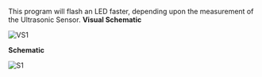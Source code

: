 This program will flash an LED faster, depending upon the measurement of the Ultrasonic Sensor.
**Visual Schematic**

![VS1](https://s14.postimg.org/inkf31d0h/Screen_Shot_2017-04-08_at_3.08.59_PM.png)

**Schematic**

![S1](https://s18.postimg.org/8ksww5yeh/Screen_Shot_2017-04-08_at_3.11.13_PM.png)
